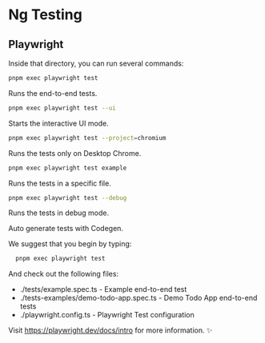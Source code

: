 # Ng Testing

## Playwright

Inside that directory, you can run several commands:

```bash
pnpm exec playwright test
```

Runs the end-to-end tests.

```bash
pnpm exec playwright test --ui
```

Starts the interactive UI mode.

```bash
pnpm exec playwright test --project=chromium
```

Runs the tests only on Desktop Chrome.

```bash
pnpm exec playwright test example
```

Runs the tests in a specific file.

```bash
pnpm exec playwright test --debug
```

Runs the tests in debug mode.

Auto generate tests with Codegen.

We suggest that you begin by typing:

```bash
  pnpm exec playwright test
```

And check out the following files:

- ./tests/example.spec.ts - Example end-to-end test
- ./tests-examples/demo-todo-app.spec.ts - Demo Todo App end-to-end tests
- ./playwright.config.ts - Playwright Test configuration

Visit https://playwright.dev/docs/intro for more information. ✨
